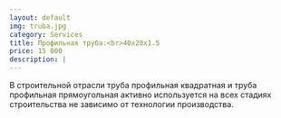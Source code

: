 ```yaml
---
layout: default
img: truba.jpg
category: Services
title: Профильная труба:<br>40х20х1.5
price: 15 000
description: |
---
```

  В строительной отрасли труба профильная квадратная и труба профильная прямоугольная активно используется на всех стадиях 
  строительства не зависимо от технологии производства.
